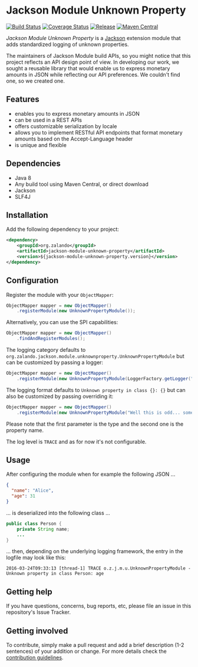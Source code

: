 # Jackson Module Unknown Property

[![Build Status](https://img.shields.io/travis/zalando/jackson-module-unknown-property.svg)](https://travis-ci.org/zalando/jackson-module-unknown-property)
[![Coverage Status](https://img.shields.io/coveralls/zalando/jackson-module-unknown-property.svg)](https://coveralls.io/r/zalando/jackson-module-unknown-property)
[![Release](https://img.shields.io/github/release/zalando/jackson-module-unknown-property.svg)](https://github.com/zalando/jackson-module-unknown-property/releases)
[![Maven Central](https://img.shields.io/maven-central/v/org.zalando/jackson-module-unknown-property.svg)](https://maven-badges.herokuapp.com/maven-central/org.zalando/jackson-module-unknown-property)

*Jackson Module Unknown Property* is a [Jackson](https://github.com/codehaus/jackson) extension module that adds 
standardized logging of unknown properties.

The maintainers of Jackson Module build APIs, so you might notice that this project reflects an API design
point of view. In developing our work, we sought a reusable library that would enable us to express monetary amounts
in JSON while reflecting our API preferences. We couldn't find one, so we created one. 

## Features
- enables you to express monetary amounts in JSON
- can be used in a REST APIs
- offers customizable serialization by locale
- allows you to implement RESTful API endpoints that format monetary amounts based on the Accept-Language header
- is unique and flexible

## Dependencies
- Java 8
- Any build tool using Maven Central, or direct download
- Jackson
- SLF4J

## Installation

Add the following dependency to your project:

```xml
<dependency>
    <groupId>org.zalando</groupId>
    <artifactId>jackson-module-unknown-property</artifactId>
    <version>${jackson-module-unknown-property.version}</version>
</dependency>
```

## Configuration

Register the module with your `ObjectMapper`:

```java
ObjectMapper mapper = new ObjectMapper()
    .registerModule(new UnknownPropertyModule());
```

Alternatively, you can use the SPI capabilities:

```java
ObjectMapper mapper = new ObjectMapper()
    .findAndRegisterModules();
```

The logging category defaults to `org.zalando.jackson.module.unknownproperty.UnknownPropertyModule` but can be
customized by passing a logger: 

```java
ObjectMapper mapper = new ObjectMapper()
    .registerModule(new UnknownPropertyModule(LoggerFactory.getLogger("unknown-property")));
```

The logging format defaults to `Unknown property in class {}: {}` but can also be customized by passing overriding it:

```java
ObjectMapper mapper = new ObjectMapper()
    .registerModule(new UnknownPropertyModule("Well this is odd... somebody changed {} and added '{}'"));
```

Please note that the first parameter is the type and the second one is the property name.

The log level is `TRACE` and as for now it's not configurable.

## Usage

After configuring the module when for example the following JSON ...

```json
{
  "name": "Alice",
  "age": 31
}
```

... is deserialized into the following class ...

```java
public class Person {
    private String name;
    ...
}
```

... then, depending on the underlying logging framework, the entry in the logfile may look like this:

```
2016-03-24T09:33:13 [thread-1] TRACE o.z.j.m.u.UnknownPropertyModule - Unknown property in class Person: age
```

## Getting help

If you have questions, concerns, bug reports, etc, please file an issue in this repository's Issue Tracker.

## Getting involved

To contribute, simply make a pull request and add a brief description (1-2 sentences) of your addition or change. For
more details check the [contribution guidelines](CONTRIBUTING.md).